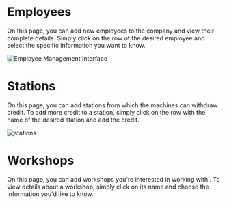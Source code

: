 # Employees

On this page, you can add new employees to the company and view their complete details. Simply click on the row of the desired employee and select the specific information you want to know.

![Employee Management Interface](https://github.com/ahmadtomeh03/Excavation-and-transportation-workshop/assets/152665264/0601d2d6-21cc-4269-a5d6-78ee3f24a7ac)

# Stations 

On this page, you can add stations from which the machines can withdraw credit. To add more credit to a station, simply click on the row with the name of the desired station and add the credit.

![stations](https://github.com/ahmadtomeh03/Excavation-and-transportation-workshop/assets/152665264/d9db978f-7910-4fe9-9d0a-029462081323)

# Workshops

On this page, you can add workshops you're interested in working with . To view details about a workshop, simply click on its name and choose the information you'd like to know.


